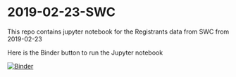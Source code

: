 # 2019-02-23-SWC

This repo contains jupyter notebook for the Registrants data from SWC from 2019-02-23

Here is the Binder button to run the Jupyter notebook 

[![Binder](https://mybinder.org/badge_logo.svg)](https://mybinder.org/v2/gh/upendrak/2019-02-23-SWC/master)
